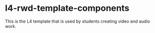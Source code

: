 # l4-rwd-template-components
This is the L4 template that is used by students creating video and audio work.
